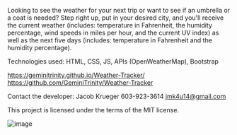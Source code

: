 Looking to see the weather for your next trip or want to see if an umbrella or a coat is needed? Step right up, put in your desired city, and you'll receive the current weather (includes: temperature in Fahrenheit, the humidity percentage, wind speeds in miles per hour, and the current UV index) as well as the next five days (includes: temperature in Fahrenheit and the humidity percentage).

Technologies used: HTML, CSS, JS, APIs (OpenWeatherMap), Bootstrap

https://geminitrinity.github.io/Weather-Tracker/
https://github.com/GeminiTrinity/Weather-Tracker

Contact the developer:
Jacob Krueger
603-923-3614
jmk4u14@gmail.com

This project is licensed under the terms of the MIT license.

 ![image](https://user-images.githubusercontent.com/70424037/99163000-ecee6980-26d1-11eb-932f-b60ec9197541.png)
